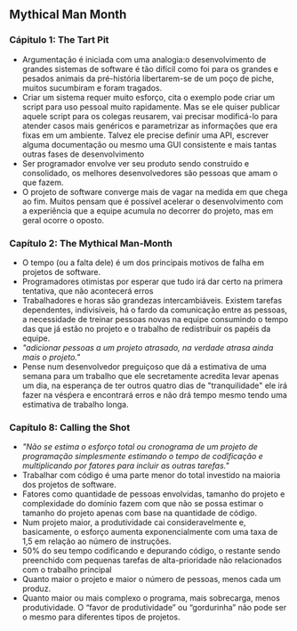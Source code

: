 ## Mythical Man Month

### Cápitulo 1: The Tart Pit 

- Argumentação é iniciada com uma analogia:o desenvolvimento de grandes sistemas de software é tão difícil como foi para os grandes e pesados animais da pré-história libertarem-se de um poço de piche, muitos sucumbiram e foram tragados.
- Criar um sistema requer muito esforço, cita o exemplo pode criar um script para uso pessoal muito rapidamente. Mas se ele quiser publicar aquele script para os colegas reusarem, vai precisar modificá-lo para atender casos mais genéricos e parametrizar as informações que era fixas em um ambiente. Talvez ele precise definir uma API, escrever alguma documentação ou mesmo uma GUI consistente e mais tantas outras fases de desenvolvimento 
- Ser programador envolve ver seu produto sendo construido e consolidado, os melhores desenvolvedores são pessoas que amam o que fazem. 
- O projeto de software converge mais de vagar na medida em que chega ao fim. Muitos pensam que é possível acelerar o desenvolvimento com a experiência que a equipe acumula no decorrer do projeto, mas em geral ocorre o oposto.

### Capítulo 2: The Mythical Man-Month

- O tempo (ou a falta dele) é um dos principais motivos de falha em projetos de software.
- Programadores otimistas por esperar que tudo irá dar certo na primera tentativa, que não acontecerá erros 
-  Trabalhadores e horas são grandezas intercambiáveis. Existem tarefas dependentes, indivisíveis, há o fardo da comunicação entre as pessoas, a necessidade de treinar pessoas novas na equipe consumindo o tempo das que já estão no projeto e o trabalho de redistribuir os papéis da equipe.
-  *"adicionar pessoas a um projeto atrasado, na verdade atrasa ainda mais o projeto."*
-  Pense num desenvolvedor preguiçoso que dá a estimativa de uma semana para um trabalho que ele secretamente acredita levar apenas um dia, na esperança de ter outros quatro dias de "tranquilidade" ele irá fazer na vésṕera e encontrará erros e não drá tempo mesmo tendo uma estimativa de trabalho longa.

 ### Capítulo 8: Calling the Shot
  
 - *"Não se estima o esforço total ou cronograma de um projeto de programação simplesmente estimando o tempo de codificação e multiplicando por fatores para incluir as outras tarefas."*
 - Trabalhar com código é uma parte menor do total investido na maioria dos projetos de software.
 - Fatores como quantidade de pessoas envolvidas, tamanho do projeto e complexidade do domínio fazem com que não se possa estimar o tamanho do projeto apenas com base na quantidade de código.
 -  Num projeto maior, a produtividade cai consideravelmente e, basicamente, o esforço aumenta exponencialmente com uma taxa de 1,5 em relação ao número de instruções.
 -  50% do seu tempo codificando e depurando código, o restante sendo preenchido com pequenas tarefas de alta-prioridade não relacionados com o trabalho principal
 -  Quanto maior o projeto e maior o número de pessoas, menos cada um produz.
 -  Quanto maior ou mais complexo o programa, mais sobrecarga, menos produtividade. O “favor de produtividade” ou “gordurinha” não pode ser o mesmo para diferentes tipos de projetos.



